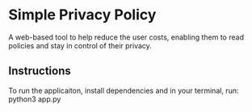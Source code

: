 # Simple Privacy Policy 
A web-based tool to help reduce the user costs, enabling them to read policies and stay in control of their privacy.

## Instructions

To run the applicaiton, install dependencies and in your terminal, run: python3 app.py 
